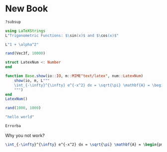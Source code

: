 # New Book

```julia (editor=true, logging=false, output=true)
?subsup
```
```julia (editor=true, logging=false, output=true)
using LaTeXStrings
L"Trigonometric Functions: $\sin(x)$ and $\cos(x)$"
```
```julia (editor=true, logging=false, output=true)
L"1 + \alpha^2"
```
```julia (editor=true, logging=false, output=true)
rand(Vec3f, 10000)
```
```julia (editor=true, logging=false, output=true)
struct LatexNum <: Number
end

function Base.show(io::IO, m::MIME"text/latex", num::LatexNum)
    show(io, m, L"""
    \int_{-\infty}^{\infty} e^{-x^2} dx = \sqrt{\pi} \mathbf{A} = \begin{pmatrix} a_{11} & a_{12} \\ a_{21} & a_{22} \end{pmatrix}
    """)
end
LatexNum()
```
```julia (editor=true, logging=false, output=true)
rand(1000, 1000)
```
```julia (editor=true, logging=false, output=true)
"hello world"
```
```julia (editor=true, logging=false, output=true)
Errorba
```
Why you not work?

```latex
\int_{-\infty}^{\infty} e^{-x^2} dx = \sqrt{\pi} \mathbf{A} = \begin{pmatrix} a_{11} & a_{12} \\ a_{21} & a_{22} \end{pmatrix}
```

